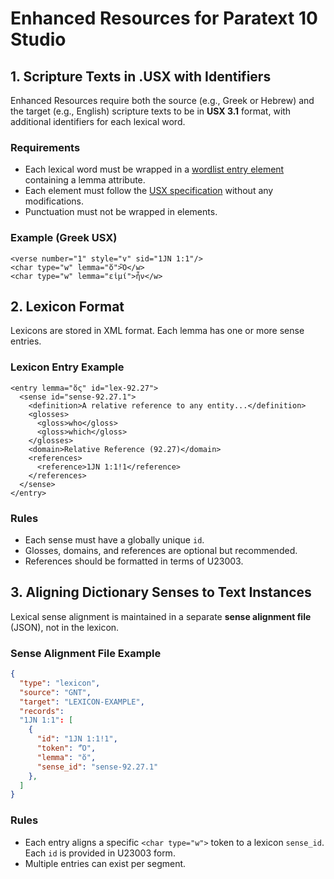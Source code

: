 # **Enhanced Resources for Paratext 10 Studio**

## **1\. Scripture Texts in .USX with Identifiers**

Enhanced Resources require both the source (e.g., Greek or Hebrew) and the target (e.g., English) scripture texts to be in **USX 3.1** format, with additional identifiers for each lexical word.

### **Requirements**

* Each lexical word must be wrapped in a [wordlist entry element](https://docs.usfm.bible/usfm/3.1/char/features/w.html) containing a lemma attribute.
* Each element must follow the [USX specification](https://docs.usfm.bible/usfm/3.1) without any modifications.
* Punctuation must not be wrapped in elements.

### **Example (Greek USX)**

```
<verse number="1" style="v" sid="1JN 1:1"/>
<char type="w" lemma="ὅ">Ὃ</w> 
<char type="w" lemma="εἰμί">ἦν</w>
```

## **2\. Lexicon Format**

Lexicons are stored in XML format. Each lemma has one or more sense entries.

### **Lexicon Entry Example**

```
<entry lemma="ὅς" id="lex-92.27">
  <sense id="sense-92.27.1">
    <definition>A relative reference to any entity...</definition>
    <glosses>
      <gloss>who</gloss>
      <gloss>which</gloss>
    </glosses>
    <domain>Relative Reference (92.27)</domain>
    <references>
      <reference>1JN 1:1!1</reference>
    </references>
  </sense>
</entry>
```

### **Rules**

* Each sense must have a globally unique `id`.  
* Glosses, domains, and references are optional but recommended.
* References should be formatted in terms of U23003.

## **3\. Aligning Dictionary Senses to Text Instances**

Lexical sense alignment is maintained in a separate **sense alignment file** (JSON), not in the lexicon.

### **Sense Alignment File Example**

```json
{
  "type": "lexicon",
  "source": "GNT",
  "target": "LEXICON-EXAMPLE",
  "records": 
  "1JN 1:1": [
    {
      "id": "1JN 1:1!1",
      "token": "Ὃ",
      "lemma": "ὅ",
      "sense_id": "sense-92.27.1"
    },
  ]
}
```

### **Rules**

* Each entry aligns a specific `<char type="w">` token to a lexicon `sense_id`. Each `id` is provided in U23003 form.
* Multiple entries can exist per segment.  

